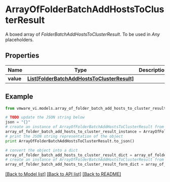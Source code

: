 # ArrayOfFolderBatchAddHostsToClusterResult

A boxed array of *FolderBatchAddHostsToClusterResult*. To be used in *Any* placeholders. 

## Properties
Name | Type | Description | Notes
------------ | ------------- | ------------- | -------------
**value** | [**List[FolderBatchAddHostsToClusterResult]**](FolderBatchAddHostsToClusterResult.md) |  | 

## Example

```python
from vmware_vi.models.array_of_folder_batch_add_hosts_to_cluster_result import ArrayOfFolderBatchAddHostsToClusterResult

# TODO update the JSON string below
json = "{}"
# create an instance of ArrayOfFolderBatchAddHostsToClusterResult from a JSON string
array_of_folder_batch_add_hosts_to_cluster_result_instance = ArrayOfFolderBatchAddHostsToClusterResult.from_json(json)
# print the JSON string representation of the object
print ArrayOfFolderBatchAddHostsToClusterResult.to_json()

# convert the object into a dict
array_of_folder_batch_add_hosts_to_cluster_result_dict = array_of_folder_batch_add_hosts_to_cluster_result_instance.to_dict()
# create an instance of ArrayOfFolderBatchAddHostsToClusterResult from a dict
array_of_folder_batch_add_hosts_to_cluster_result_form_dict = array_of_folder_batch_add_hosts_to_cluster_result.from_dict(array_of_folder_batch_add_hosts_to_cluster_result_dict)
```
[[Back to Model list]](../README.md#documentation-for-models) [[Back to API list]](../README.md#documentation-for-api-endpoints) [[Back to README]](../README.md)


